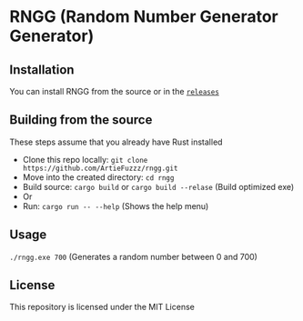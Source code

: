 # RNGG (Random Number Generator Generator)

## Installation

You can install RNGG from the source or in the [`releases`](https://github.com/ArtieFuzzz/rngg/releases)

## Building from the source

These steps assume that you already have Rust installed

- Clone this repo locally: `git clone https://github.com/ArtieFuzzz/rngg.git`
- Move into the created directory: `cd rngg`
- Build source: `cargo build` or `cargo build --relase` (Build optimized exe)
- Or
- Run: `cargo run -- --help` (Shows the help menu)

## Usage

`./rngg.exe 700` (Generates a random number between 0 and 700)

## License

This repository is licensed under the MIT License
